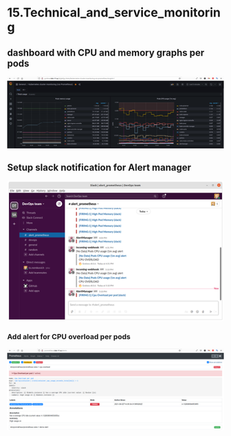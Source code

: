 # 15.Technical_and_service_monitoring

## dashboard with CPU and memory graphs per pods

![](grafana_dashboard.png)

## Setup slack notification for Alert manager

![](slack_alerts.png)

### Add alert for CPU overload per pods

![](prometheus_cpu_alert.png)
